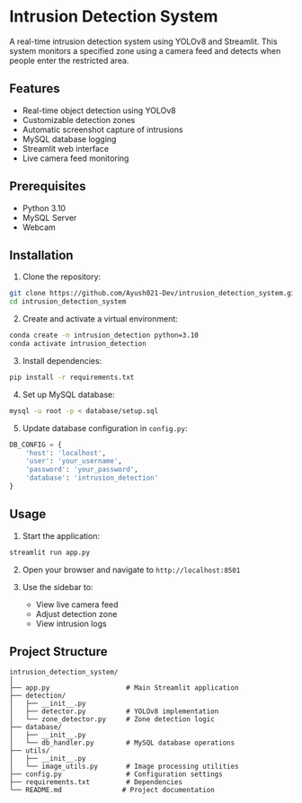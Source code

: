 # Intrusion Detection System

A real-time intrusion detection system using YOLOv8 and Streamlit. This system monitors a specified zone using a camera feed and detects when people enter the restricted area.

## Features

- Real-time object detection using YOLOv8
- Customizable detection zones
- Automatic screenshot capture of intrusions
- MySQL database logging
- Streamlit web interface
- Live camera feed monitoring

## Prerequisites

- Python 3.10
- MySQL Server
- Webcam

## Installation

1. Clone the repository:
```bash
git clone https://github.com/Ayush021-Dev/intrusion_detection_system.git
cd intrusion_detection_system
```

2. Create and activate a virtual environment:
```bash
conda create -n intrusion_detection python=3.10
conda activate intrusion_detection
```

3. Install dependencies:
```bash
pip install -r requirements.txt
```

4. Set up MySQL database:
```bash
mysql -u root -p < database/setup.sql
```

5. Update database configuration in `config.py`:
```python
DB_CONFIG = {
    'host': 'localhost',
    'user': 'your_username',
    'password': 'your_password',
    'database': 'intrusion_detection'
}
```

## Usage

1. Start the application:
```bash
streamlit run app.py
```

2. Open your browser and navigate to `http://localhost:8501`

3. Use the sidebar to:
   - View live camera feed
   - Adjust detection zone
   - View intrusion logs

## Project Structure

```
intrusion_detection_system/
│
├── app.py                   # Main Streamlit application
├── detection/
│   ├── __init__.py
│   ├── detector.py          # YOLOv8 implementation
│   └── zone_detector.py     # Zone detection logic
├── database/
│   ├── __init__.py
│   └── db_handler.py        # MySQL database operations
├── utils/
│   ├── __init__.py
│   └── image_utils.py       # Image processing utilities
├── config.py                # Configuration settings
├── requirements.txt         # Dependencies
└── README.md               # Project documentation
```

